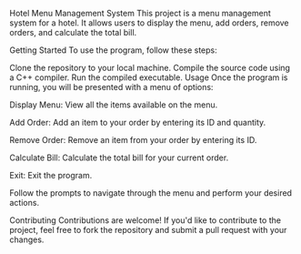 Hotel Menu Management System
This project is a menu management system for a hotel. It allows users to display the menu, add orders, remove orders, and calculate the total bill.

Getting Started
To use the program, follow these steps:

Clone the repository to your local machine.
Compile the source code using a C++ compiler.
Run the compiled executable.
Usage
Once the program is running, you will be presented with a menu of options:

Display Menu: View all the items available on the menu.

Add Order: Add an item to your order by entering its ID and quantity.

Remove Order: Remove an item from your order by entering its ID.

Calculate Bill: Calculate the total bill for your current order.

Exit: Exit the program.

Follow the prompts to navigate through the menu and perform your desired actions.

Contributing
Contributions are welcome! If you'd like to contribute to the project, feel free to fork the repository and submit a pull request with your changes.
